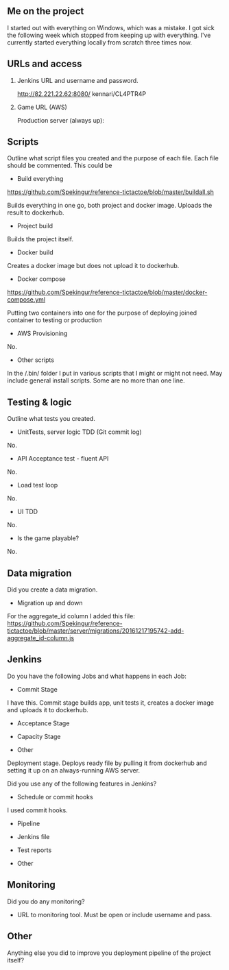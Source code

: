 ## Me on the project
I started out with everything on Windows, which was a mistake. I got sick the following week which stopped from keeping up with everything.
I've currently started everything locally from scratch three times now.

## URLs and access
1. Jenkins URL and username and password.

     http://82.221.22.62:8080/
     kennari/CL4PTR4P

2. Game URL (AWS)

     Production server (always up):


## Scripts

Outline what script files you created and the purpose of each file. Each file should be commented. This could be

- Build everything

https://github.com/Spekingur/reference-tictactoe/blob/master/buildall.sh

Builds everything in one go, both project and docker image. Uploads the result to dockerhub.

- Project build

Builds the project itself.

- Docker build

Creates a docker image but does not upload it to dockerhub.

- Docker compose

https://github.com/Spekingur/reference-tictactoe/blob/master/docker-compose.yml

Putting two containers into one for the purpose of deploying joined container to testing or production

- AWS Provisioning

No.

- Other scripts

In  the /.bin/ folder I put in various scripts that I might or might not need. May include general install scripts. Some are no more than one line.


## Testing & logic

Outline what tests you created.

- UnitTests, server logic TDD (Git commit log)

No.

- API Acceptance test - fluent API

No.

- Load test loop

No.

- UI TDD

No.

- Is the game playable?

No.



## Data migration

Did you create a data migration.

- Migration up and down

For the aggregate_id column I added this file: https://github.com/Spekingur/reference-tictactoe/blob/master/server/migrations/20161217195742-add-aggregate_id-column.js


## Jenkins

Do you have the following Jobs and what happens in each Job:

- Commit Stage

I have this. Commit stage builds app, unit tests it, creates a docker image and uploads it to dockerhub.

- Acceptance Stage

- Capacity Stage

- Other

Deployment stage. Deploys ready file by pulling it from dockerhub and setting it up on an always-running AWS server.



Did you use any of the following features in Jenkins?

- Schedule or commit hooks

I used commit hooks.

- Pipeline

- Jenkins file

- Test reports

- Other



## Monitoring

Did you do any monitoring?

- URL to monitoring tool. Must be open or include username and pass.



## Other

Anything else you did to improve you deployment pipeline of the project itself?
